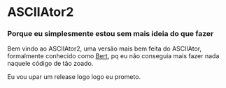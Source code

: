 # ASCIIAtor2
### Porque eu simplesmente estou sem mais ideia do que fazer

Bem vindo ao ASCIIAtor2, uma versão mais bem feita do ASCIIAtor, formalmente conhecido como [Bert](https://github.com/Mega2223/bert/), pq eu não conseguia mais fazer nada naquele código de tão zoado. 

Eu vou upar um release logo logo eu prometo.
